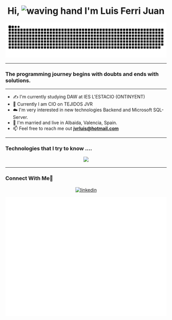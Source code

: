 <div align="center">
  
  <h1>Hi,  <img src="https://raw.githubusercontent.com/MartinHeinz/MartinHeinz/master/wave.gif" alt="waving hand" width="50"> I'm Luis Ferri Juan</h1>
    <img src="https://github.com/Platane/snk/raw/output/github-contribution-grid-snake.svg" alt="GitHub Contribution Snake">
</div>

---

### The programming journey begins with doubts and ends with solutions.

---

- ✍ I'm currently studying DAW at IES L'ESTACIO (ONTINYENT)
- 🏢 Currently I am CIO on TEJIDOS JVR
- ☁️ I'm very interested in new technologies Backend and Microsoft SQL-Server.
- 📝 I'm married and live in Albaida, Valencia, Spain.
- 📫 Feel free to reach me out **[jvrluis@hotmail.com](mailto:jvrluis@hotmail.com)**

---

### Technologies that I try to know .... 

<div align="center">
  <a href="https://skillicons.dev" rel="nofollow">
    <img src="https://skillicons.dev/icons?i=aws,ps,docker,git,css,powershell,mysql,github,html,java,js,mongodb,php,vscode,windows,Xpath,XML,a=15" style="max-width: 100%;">
  </a>
</div>

---

### Connect With Me🤝

<div align="center">
   <a href="https://www.linkedin.com/in/luis-ferri/" rel="nofollow"><img align="center" src="https://user-images.githubusercontent.com/88904952/234979284-68c11d7f-1acc-4f0c-ac78-044e1037d7b0.png" alt="linkedin" height="50" width="50"></a>
 </div>

<!-- METRICS -->
[![github-metrics.svg](https://github.com/luisff73/nodejs-blog-practica/raw/main/github-metrics.svg)](https://github.com/luisff73/nodejs-blog-practica/raw/main/github-metrics.svg)
<!-- END METRICS -->

